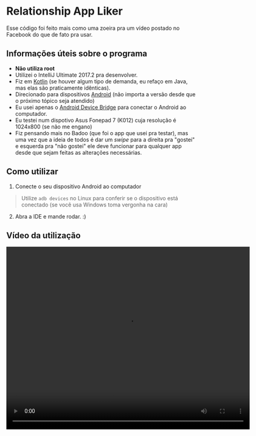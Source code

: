# Relationship App Liker

Esse código foi feito mais como uma zoeira pra um vídeo postado no Facebook do que de fato pra usar.

## Informações úteis sobre o programa
* **Não utiliza root**
* Utilizei o IntelliJ Ultimate 2017.2 pra desenvolver.
* Fiz em [Kotlin](https://kotlinlang.org) (se houver algum tipo de demanda, eu refaço em Java, mas elas são praticamente idênticas).
* Direcionado para dispositivos [Android](https://www.android.com/) (não importa a versão desde que o próximo tópico seja atendido)
* Eu usei apenas o [Android Device Bridge](https://developer.android.com/studio/command-line/adb.html) para conectar o Android ao computador.
* Eu testei num dispotivo Asus Fonepad 7 (K012) cuja resolução é 1024x800 (se não me engano)
* Fiz pensando mais no Badoo (que foi o app que usei pra testar), mas uma vez que a ideia de todos é dar um *swipe* para a direita pra "gostei" e esquerda pra "não gostei" ele deve funcionar para qualquer app desde que sejam feitas as alterações necessárias.

## Como utilizar

1. Conecte o seu dispositivo Android ao computador
> Utilize `adb devices` no Linux para conferir se o dispositivo está conectado (se você usa Windows toma vergonha na cara)

2. Abra a IDE e mande rodar. :)

## Vídeo da utilização
<video width="640" height="480" controls preload src="/media/video/video.mp4"></video>
